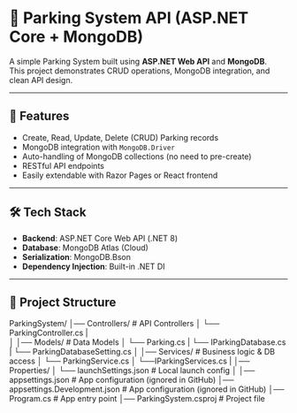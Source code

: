 # 🚗 Parking System API (ASP.NET Core + MongoDB)

A simple Parking System built using **ASP.NET Web API** and **MongoDB**.  
This project demonstrates CRUD operations, MongoDB integration, and clean API design.

---

## 📌 Features
- Create, Read, Update, Delete (CRUD) Parking records  
- MongoDB integration with `MongoDB.Driver`  
- Auto-handling of MongoDB collections (no need to pre-create)  
- RESTful API endpoints  
- Easily extendable with Razor Pages or React frontend  

---

## 🛠️ Tech Stack
- **Backend**: ASP.NET Core Web API (.NET 8)  
- **Database**: MongoDB Atlas (Cloud)   
- **Serialization**: MongoDB.Bson  
- **Dependency Injection**: Built-in .NET DI  

---

## 📂 Project Structure

ParkingSystem/
│── Controllers/              # API Controllers
│   └── ParkingController.cs
|   
│
│── Models/                   # Data Models
│   └── Parking.cs
|   └── IParkingDatabase.cs
|   └── ParkingDatabaseSetting.cs
│
│── Services/                 # Business logic & DB access
│   └── ParkingService.cs
│   └──IParkingServices.cs
|
│── Properties/
│   └── launchSettings.json   # Local launch config
│
│── appsettings.json          # App configuration (ignored in GitHub)
│── appsettings.Development.json # App configuration (ignored in GitHub)
│── Program.cs                # App entry point
│── ParkingSystem.csproj      # Project file

